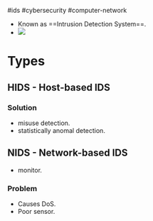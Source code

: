 #ids #cybersecurity #computer-network 

- Known as ==Intrusion Detection System==.
- ![](Pasted%20image%2020240516093616.png)
# Types
## HIDS - Host-based IDS

### Solution
- misuse detection.
- statistically anomal detection.

## NIDS - Network-based IDS
- monitor.
### Problem
- Causes DoS.
- Poor sensor.
